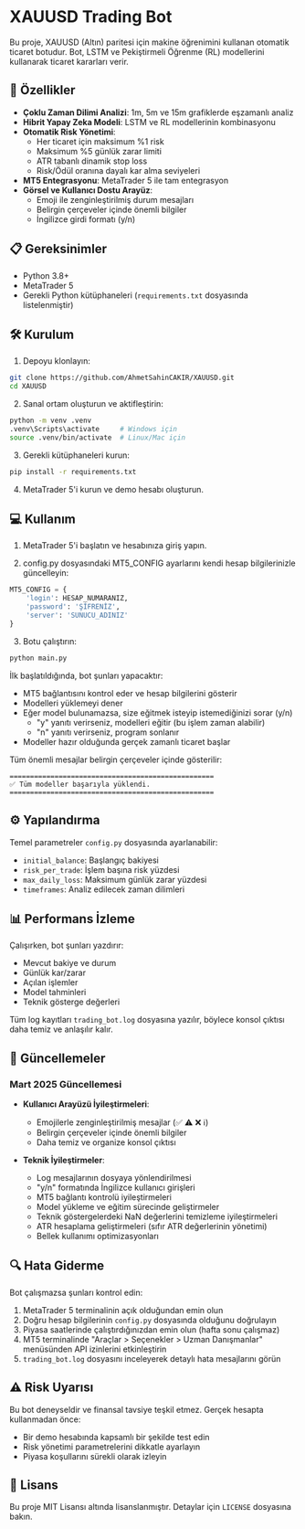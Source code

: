 # XAUUSD Trading Bot

Bu proje, XAUUSD (Altın) paritesi için makine öğrenimini kullanan otomatik ticaret botudur. Bot, LSTM ve Pekiştirmeli Öğrenme (RL) modellerini kullanarak ticaret kararları verir.

## 🚀 Özellikler

- **Çoklu Zaman Dilimi Analizi**: 1m, 5m ve 15m grafiklerde eşzamanlı analiz
- **Hibrit Yapay Zeka Modeli**: LSTM ve RL modellerinin kombinasyonu
- **Otomatik Risk Yönetimi**: 
  - Her ticaret için maksimum %1 risk
  - Maksimum %5 günlük zarar limiti
  - ATR tabanlı dinamik stop loss
  - Risk/Ödül oranına dayalı kar alma seviyeleri
- **MT5 Entegrasyonu**: MetaTrader 5 ile tam entegrasyon
- **Görsel ve Kullanıcı Dostu Arayüz**: 
  - Emoji ile zenginleştirilmiş durum mesajları
  - Belirgin çerçeveler içinde önemli bilgiler
  - İngilizce girdi formatı (y/n)

## 📋 Gereksinimler

- Python 3.8+
- MetaTrader 5
- Gerekli Python kütüphaneleri (`requirements.txt` dosyasında listelenmiştir)

## 🛠️ Kurulum

1. Depoyu klonlayın:
```bash
git clone https://github.com/AhmetSahinCAKIR/XAUUSD.git
cd XAUUSD
```

2. Sanal ortam oluşturun ve aktifleştirin:
```bash
python -m venv .venv
.venv\Scripts\activate     # Windows için
source .venv/bin/activate  # Linux/Mac için
```

3. Gerekli kütüphaneleri kurun:
```bash
pip install -r requirements.txt
```

4. MetaTrader 5'i kurun ve demo hesabı oluşturun.

## 💻 Kullanım

1. MetaTrader 5'i başlatın ve hesabınıza giriş yapın.

2. config.py dosyasındaki MT5_CONFIG ayarlarını kendi hesap bilgilerinizle güncelleyin:
```python
MT5_CONFIG = {
    'login': HESAP_NUMARANIZ,  
    'password': 'ŞİFRENİZ',    
    'server': 'SUNUCU_ADINIZ'  
}
```

3. Botu çalıştırın:
```bash
python main.py
```

İlk başlatıldığında, bot şunları yapacaktır:
- MT5 bağlantısını kontrol eder ve hesap bilgilerini gösterir
- Modelleri yüklemeyi dener
- Eğer model bulunamazsa, size eğitmek isteyip istemediğinizi sorar (y/n)
  - "y" yanıtı verirseniz, modelleri eğitir (bu işlem zaman alabilir)
  - "n" yanıtı verirseniz, program sonlanır
- Modeller hazır olduğunda gerçek zamanlı ticaret başlar

Tüm önemli mesajlar belirgin çerçeveler içinde gösterilir:
```
==================================================
✅ Tüm modeller başarıyla yüklendi.
==================================================
```

## ⚙️ Yapılandırma

Temel parametreler `config.py` dosyasında ayarlanabilir:
- `initial_balance`: Başlangıç bakiyesi
- `risk_per_trade`: İşlem başına risk yüzdesi
- `max_daily_loss`: Maksimum günlük zarar yüzdesi
- `timeframes`: Analiz edilecek zaman dilimleri

## 📊 Performans İzleme

Çalışırken, bot şunları yazdırır:
- Mevcut bakiye ve durum
- Günlük kar/zarar
- Açılan işlemler
- Model tahminleri
- Teknik gösterge değerleri

Tüm log kayıtları `trading_bot.log` dosyasına yazılır, böylece konsol çıktısı daha temiz ve anlaşılır kalır.

## 🔄 Güncellemeler

### Mart 2025 Güncellemesi

- **Kullanıcı Arayüzü İyileştirmeleri**:
  - Emojilerle zenginleştirilmiş mesajlar (✅ ⚠️ ❌ ℹ️)
  - Belirgin çerçeveler içinde önemli bilgiler
  - Daha temiz ve organize konsol çıktısı

- **Teknik İyileştirmeler**:
  - Log mesajlarının dosyaya yönlendirilmesi
  - "y/n" formatında İngilizce kullanıcı girişleri
  - MT5 bağlantı kontrolü iyileştirmeleri
  - Model yükleme ve eğitim sürecinde geliştirmeler
  - Teknik göstergelerdeki NaN değerlerini temizleme iyileştirmeleri
  - ATR hesaplama geliştirmeleri (sıfır ATR değerlerinin yönetimi)
  - Bellek kullanımı optimizasyonları

## 🔍 Hata Giderme

Bot çalışmazsa şunları kontrol edin:
1. MetaTrader 5 terminalinin açık olduğundan emin olun
2. Doğru hesap bilgilerinin `config.py` dosyasında olduğunu doğrulayın
3. Piyasa saatlerinde çalıştırdığınızdan emin olun (hafta sonu çalışmaz)
4. MT5 terminalinde "Araçlar > Seçenekler > Uzman Danışmanlar" menüsünden API izinlerini etkinleştirin
5. `trading_bot.log` dosyasını inceleyerek detaylı hata mesajlarını görün

## ⚠️ Risk Uyarısı

Bu bot deneyseldir ve finansal tavsiye teşkil etmez. Gerçek hesapta kullanmadan önce:
- Bir demo hesabında kapsamlı bir şekilde test edin
- Risk yönetimi parametrelerini dikkatle ayarlayın
- Piyasa koşullarını sürekli olarak izleyin

## 📝 Lisans

Bu proje MIT Lisansı altında lisanslanmıştır. Detaylar için `LICENSE` dosyasına bakın. 